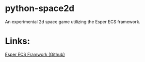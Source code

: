 # python-space2d
An experimental 2d space game utilizing the Esper ECS framework.

# Links:
[Esper ECS Framwork (Github)](https://github.com/benmoran56/esper)